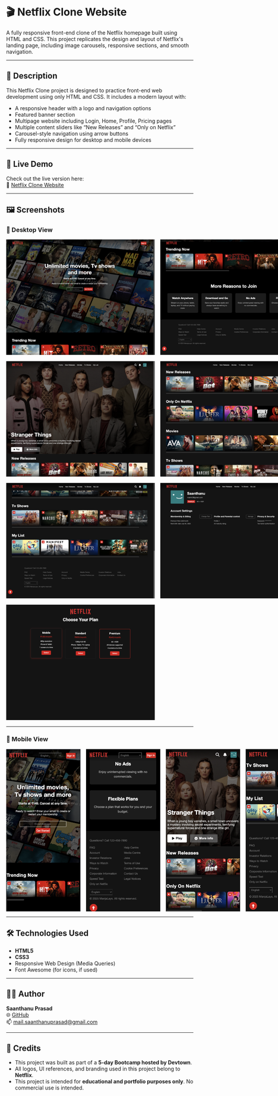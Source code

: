 # 🎬 Netflix Clone Website

A fully responsive front-end clone of the Netflix homepage built using HTML and CSS. This project replicates the design and layout of Netflix's landing page, including image carousels, responsive sections, and smooth navigation.

---

## 📄 Description

This Netflix Clone project is designed to practice front-end web development using only HTML and CSS. It includes a modern layout with:
- A responsive header with a logo and navigation options
- Featured banner section
- Multipage website including Login, Home, Profile, Pricing pages
- Multiple content sliders like “New Releases” and “Only on Netflix”
- Carousel-style navigation using arrow buttons
- Fully responsive design for desktop and mobile devices

---

## 🚀 Live Demo

Check out the live version here:  
🔗 [Netflix Clone Website](https://manjalays.github.io/Netflix-Clone/)

---

## 🖼️ Screenshots

### 🔹 Desktop View

<div style="display: flex; gap: 15px;">
  <img src="./assets/DV-SS-01.png" alt="Desktop Screenshot - Login-1" width="400px"/>
  <img src="./assets/DV-SS-02.png" alt="Desktop Screenshot - Login-2" width="400px"/>
</div>

<br/>

<div style="display: flex; gap: 15px;">
  <img src="./assets/DV-SS-03.png" alt="Desktop Screenshot - Home-1" width="400px"/>
  <img src="./assets/DV-SS-04.png" alt="Desktop Screenshot - Home-2" width="400px"/>
</div>

<br/>

<div style="display: flex; gap: 15px;">
  <img src="./assets/DV-SS-05.png" alt="Desktop Screenshot - Home-3" width="400px"/>
  <img src="./assets/DV-SS-06.png" alt="Desktop Screenshot - Profile" width="400px"/>
</div>

<br/>

<img src="./assets/DV-SS-07.png" alt="Desktop Screenshot - Pricing" width="400px"/>

---

### 🔹 Mobile View

<div style="display: flex; gap: 15px;">
  <img src="./assets/MV-SS-01.png" alt="Mobile Screenshot - Login-1" width="200px"/>
  <img src="./assets/MV-SS-02.png" alt="Mobile Screenshot - Login-2" width="200px"/>
  <img src="./assets/MV-SS-03.png" alt="Mobile Screenshot - Home-1" width="200px"/>
  <img src="./assets/MV-SS-04.png" alt="Mobile Screenshot - Home-2" width="200px"/>
  <img src="./assets/MV-SS-05.png" alt="Mobile Screenshot - Profile" width="200px"/>
  <img src="./assets/MV-SS-06.png" alt="Mobile Screenshot - Pricing" width="200px"/>
</div>

---

## 🛠️ Technologies Used

- **HTML5**
- **CSS3**
- Responsive Web Design (Media Queries)
- Font Awesome (for icons, if used)

---

## 👨‍💻 Author

**Saanthanu Prasad**  
🌐 [GitHub](https://github.com/manjalays)  
📫 mail.saanthanuprasad@gmail.com

---

## 📢 Credits

- This project was built as part of a **5-day Bootcamp hosted by Devtown**.
- All logos, UI references, and branding used in this project belong to **Netflix**.
- This project is intended for **educational and portfolio purposes only**. No commercial use is intended.
